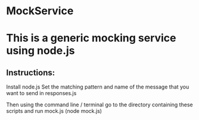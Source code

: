 MockService
===========
This is a generic mocking service using node.js
===========

Instructions:
-------------------------------------------------------------------
Install node.js
Set the matching pattern and name of the message that you want to send in responses.js

Then using the command line / terminal go to the directory containing these scripts and run mock.js (node mock.js)
